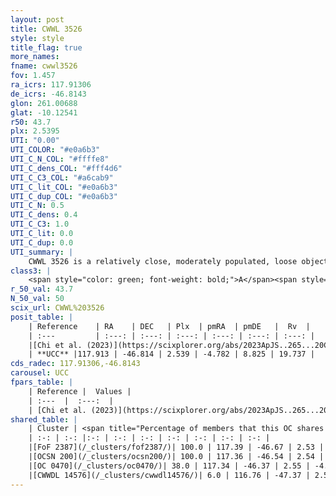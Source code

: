 ```yaml
---
layout: post
title: CWWL 3526
style: style
title_flag: true
more_names: 
fname: cwwl3526
fov: 1.457
ra_icrs: 117.91306
de_icrs: -46.8143
glon: 261.00688
glat: -10.12541
r50: 43.7
plx: 2.5395
UTI: "0.00"
UTI_COLOR: "#e0a6b3"
UTI_C_N_COL: "#ffffe8"
UTI_C_dens_COL: "#fff4d6"
UTI_C_C3_COL: "#a6cab9"
UTI_C_lit_COL: "#e0a6b3"
UTI_C_dup_COL: "#e0a6b3"
UTI_C_N: 0.5
UTI_C_dens: 0.4
UTI_C_C3: 1.0
UTI_C_lit: 0.0
UTI_C_dup: 0.0
UTI_summary: |
    CWWL 3526 is a relatively close, moderately populated, loose object of very high C3 quality. It was recently reported in the literature.<br><br><span style="color: #99180f; font-weight: bold;">Warning: </span>This is very likely a duplicate object, which shares a large percentage of members with at least one previously reported entry.
class3: |
    <span style="color: green; font-weight: bold;">A</span><span style="color: green; font-weight: bold;">A</span>
r_50_val: 43.7
N_50_val: 50
scix_url: CWWL%203526
posit_table: |
    | Reference    | RA    | DEC   | Plx  | pmRA  | pmDE   |  Rv  |
    | :---         | :---: | :---: | :---: | :---: | :---: | :---: |
    |[Chi et al. (2023)](https://scixplorer.org/abs/2023ApJS..265...20C) | 118.28 | -47.348 | 2.521 | -4.886 | 8.762 | -- |
    | **UCC** |117.913 | -46.814 | 2.539 | -4.782 | 8.825 | 19.737 | 
cds_radec: 117.91306,-46.8143
carousel: UCC
fpars_table: |
    | Reference |  Values |
    | :---  |  :---:  |
    | [Chi et al. (2023)](https://scixplorer.org/abs/2023ApJS..265...20C) | `Age=0.148, Z=0.016` |
shared_table: |
    | Cluster | <span title="Percentage of members that this OC shares with the ones listed">%</span>   | RA   | DEC   | Plx   | pmRA  | pmDE  | Rv | UTI |
    | :-: | :-: |:-: | :-: | :-: | :-: | :-: | :-: | :-: |
    |[FoF 2387](/_clusters/fof2387/)| 100.0 | 117.39 | -46.67 | 2.53 | -4.71 | 8.96 | 17.63 |0.52 |
    |[OCSN 200](/_clusters/ocsn200/)| 100.0 | 117.36 | -46.54 | 2.54 | -4.69 | 9.01 | 17.63 |0.04 |
    |[OC 0470](/_clusters/oc0470/)| 38.0 | 117.34 | -46.37 | 2.55 | -4.71 | 9.06 | 17.63 |0.71 |
    |[CWWDL 14576](/_clusters/cwwdl14576/)| 6.0 | 116.76 | -47.37 | 2.52 | -4.68 | 8.88 | 20.47 |0.0 |
---
```

